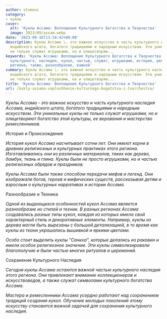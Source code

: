 ```yaml
---
author: olomouc
category:
- куклы
cover:
  alt: 'Куклы Ассама: Воплощение Культурного Богатства и Творчества'
  image: 2023/09/assam.webp
date: '2023-09-16T13:34:42+00:00'
description: Куклы Ассама \- это важное искусство и часть культурного наследия Ассама,
  индийского штата, богатого традициями и народным искусством. Эти уникальные куклы
  не только служат игрушками, но и олицетворяю...
keywords: 'Куклы Ассама: Воплощение Культурного Богатства и Творчества, ассама, куклы,
  культурного, наследия, кукол, частью, служат, игрушками, история, религиозных, культурных,
  региона, также, разнообразие, важной'
summary: Куклы Ассама \- это важное искусство и часть культурного наследия Ассама,
  индийского штата, богатого традициями и народным искусством. Эти уникальные куклы
  не только служат игрушками, но и олицетворяю...
title: 'Куклы Ассама: Воплощение Культурного Богатства и Творчества'
url: /kukly-assama-voploshhenie-kulturnogo-bogatstva-i-tvorchestva/
---
```


_Куклы Ассама \- это важное искусство и часть культурного наследия Ассама, индийского штата, богатого традициями и народным искусством. Эти уникальные куклы не только служат игрушками, но и олицетворяют богатство этой культуры, ее верования и мастерство ремесленников._

История и Происхождение

_История кукол Ассама насчитывает сотни лет. Они имеют корни в древних религиозных и культурных практиках этого региона. Изготавливались они из различных материалов, таких как дерево, бамбук, ткань и глина. Куклы были не просто игрушками, но и частью религиозных обрядов и праздников._

_Куклы Ассама были также способом передачи мифов и легенд. Они изображали богов, героев и мифических существ, рассказывая детям и взрослым о культурных нарративах и истории Ассама._

Разнообразие и Техника

_Одной из выдающихся особенностей кукол Ассама является разнообразие их стилей и техник. В разных регионах Ассама создавались разные типы кукол, каждая из которых имела свой характерный стиль и декоративные элементы. Например, куклы из дерева могли быть вырезаны с большой детализацией, в то время как куклы из ткани украшались вышивкой и яркими цветами._

_Особо стоит выделить куклы "Санкха", которые делались из раковин и имели особое религиозное значение. Эти куклы символизировали благополучие и были частью многих ритуалов и церемоний._

Сохранение Культурного Наследия

_Сегодня куклы Ассама остаются важной частью культурного наследия этого региона. Они привлекают внимание коллекционеров и искусствоведов, а также служат символами культурного богатства Ассама._

_Мастера и ремесленники Ассама усердно работают над сохранением традиций создания кукол. Обучение молодых поколений этому искусству становится важной задачей для сохранения культурного наследия._
